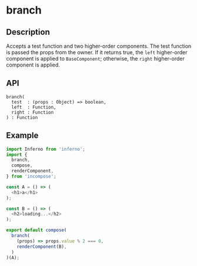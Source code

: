 # branch
## Description
Accepts a test function and two higher-order components. The test function is passed the props from the owner. If it returns true, the `left` higher-order component is applied to `BaseComponent`; otherwise, the `right` higher-order component is applied.

## API
```
branch(
  test  : (props : Object) => boolean,
  left  : Function,
  right : Function
) : Function
```

## Example
```javascript
import Inferno from 'inferno';
import {
  branch,
  compose,
  renderComponent,
} from 'incompose';

const A = () => (
  <h1>a</h1>
);

const B = () => (
  <h2>loading...</h2>
);

export default compose(
  branch(
    (props) => props.value % 2 === 0,
    renderComponent(B),
  )
)(A);
```